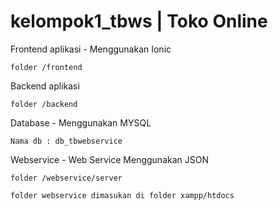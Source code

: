 # kelompok1_tbws | Toko Online

Frontend aplikasi - Menggunakan Ionic
```
folder /frontend
```

Backend aplikasi 
```
folder /backend
```

Database - Menggunakan MYSQL
```
Nama db : db_tbwebservice
```

Webservice - Web Service Menggunakan JSON
```
folder /webservice/server

folder webservice dimasukan di folder xampp/htdocs
```
